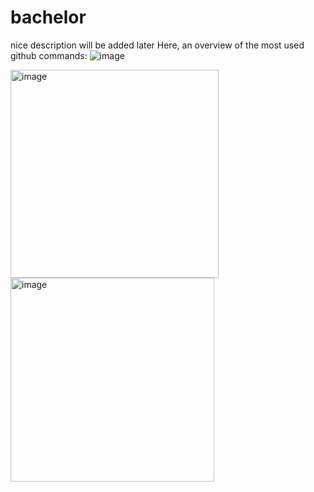 # bachelor
nice description will be added later
Here, an overview of the most used github commands:
![image](https://github.com/user-attachments/assets/d672ad4c-0e43-431d-8183-5378f10c7c25)


<img width="333" alt="image" src="https://github.com/user-attachments/assets/7fe3e6ef-fea6-46f9-8ac1-c808555b77e9">
<img width="326" alt="image" src="https://github.com/user-attachments/assets/bde20c0a-27ed-47b9-bf39-44c751f7f1d4">

